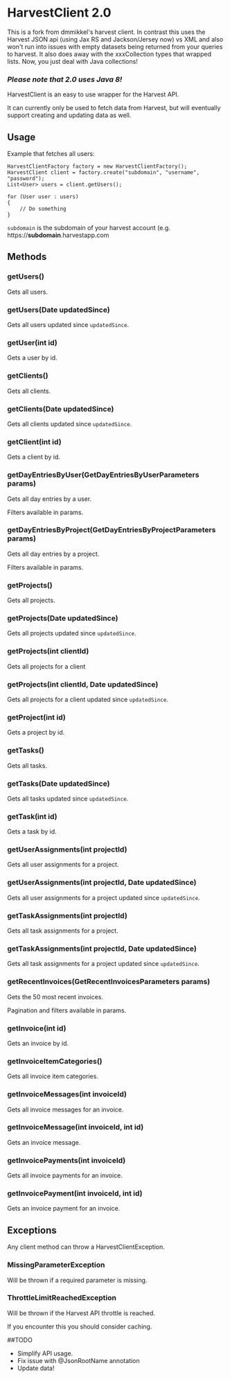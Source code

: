 # HarvestClient 2.0

This is a fork from dmmikkel's harvest client.  In contrast this uses the Harvest JSON api (using Jax RS and Jackson/Jersey now) vs XML and also won't run into issues with empty datasets being returned from your queries to harvest.  It also does away with the  xxxCollection types that wrapped lists.  Now, you just deal with Java collections!  

### ***Please note that 2.0 uses Java 8!***

HarvestClient is an easy to use wrapper for the Harvest API.

It can currently only be used to fetch data from Harvest,
but will eventually support creating and updating data as well.

## Usage

Example that fetches all users:

    HarvestClientFactory factory = new HarvestClientFactory();
    HarvestClient client = factory.create("subdomain", "username", "password");
    List<User> users = client.getUsers();

    for (User user : users)
    {
        // Do something
    }

`subdomain` is the subdomain of your harvest account (e.g. https://**subdomain**.harvestapp.com

## Methods

### getUsers()

Gets all users.

### getUsers(Date updatedSince)

Gets all users updated since `updatedSince`.

### getUser(int id)

Gets a user by id.

### getClients()

Gets all clients.

### getClients(Date updatedSince)

Gets all clients updated since `updatedSince`.

### getClient(int id)

Gets a client by id.

### getDayEntriesByUser(GetDayEntriesByUserParameters params)

Gets all day entries by a user.

Filters available in params.

### getDayEntriesByProject(GetDayEntriesByProjectParameters params)

Gets all day entries by a project.

Filters available in params.

### getProjects()

Gets all projects.

### getProjects(Date updatedSince)

Gets all projects updated since `updatedSince`.

### getProjects(int clientId)

Gets all projects for a client

### getProjects(int clientId, Date updatedSince)

Gets all projects for a client updated since `updatedSince`.

### getProject(int id)

Gets a project by id.

### getTasks()

Gets all tasks.

### getTasks(Date updatedSince)

Gets all tasks updated since `updatedSince`.

### getTask(int id)

Gets a task by id.

### getUserAssignments(int projectId)

Gets all user assignments for a project.

### getUserAssignments(int projectId, Date updatedSince)

Gets all user assignments for a project updated since `updatedSince`.

### getTaskAssignments(int projectId)

Gets all task assignments for a project.

### getTaskAssignments(int projectId, Date updatedSince)

Gets all task assignments for a project updated since `updatedSince`.

### getRecentInvoices(GetRecentInvoicesParameters params)

Gets the 50 most recent invoices.

Pagination and filters available in params.

### getInvoice(int id)

Gets an invoice by id.

### getInvoiceItemCategories()

Gets all invoice item categories.

### getInvoiceMessages(int invoiceId)

Gets all invoice messages for an invoice.

### getInvoiceMessage(int invoiceId, int id)

Gets an invoice message.

### getInvoicePayments(int invoiceId)

Gets all invoice payments for an invoice.

### getInvoicePayment(int invoiceId, int id)

Gets an invoice payment for an invoice.

## Exceptions

Any client method can throw a HarvestClientException.

### MissingParameterException

Will be thrown if a required parameter is missing.

### ThrottleLimitReachedException

Will be thrown if the Harvest API throttle is reached.

If you encounter this you should consider caching.

##TODO
- Simplify API usage.
- Fix issue with @JsonRootName annotation
- Update data!
